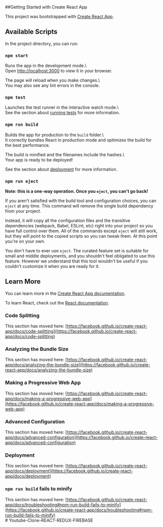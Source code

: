 ##Getting Started with Create React App <br>

This project was bootstrapped with [Create React App](https://github.com/facebook/create-react-app). <br>

## Available Scripts <br>

In the project directory, you can run: <br>

### `npm start` <br>

Runs the app in the development mode.\ <br>
Open [http://localhost:3000](http://localhost:3000) to view it in your browser. <br>

The page will reload when you make changes.\ <br>
You may also see any lint errors in the console. <br>

### `npm test` <br>

Launches the test runner in the interactive watch mode.\ <br>
See the section about [running tests](https://facebook.github.io/create-react-app/docs/running-tests) for more information. <br>

### `npm run build` <br>

Builds the app for production to the `build` folder.\ <br>
It correctly bundles React in production mode and optimizes the build for the best performance. <br>

The build is minified and the filenames include the hashes.\ <br>
Your app is ready to be deployed! <br>

See the section about [deployment](https://facebook.github.io/create-react-app/docs/deployment) for more information. <br>

### `npm run eject` <br>

**Note: this is a one-way operation. Once you `eject`, you can't go back!** <br>

If you aren't satisfied with the build tool and configuration choices, you can `eject` at any time. This command will remove the single build dependency from your project. <br>

Instead, it will copy all the configuration files and the transitive dependencies (webpack, Babel, ESLint, etc) right into your project so you have full control over them. All of the commands except `eject` will still work, but they will point to the copied scripts so you can tweak them. At this point you're on your own. <br>

You don't have to ever use `eject`. The curated feature set is suitable for small and middle deployments, and you shouldn't feel obligated to use this feature. However we understand that this tool wouldn't be useful if you couldn't customize it when you are ready for it. <br>

## Learn More <br>

You can learn more in the [Create React App documentation](https://facebook.github.io/create-react-app/docs/getting-started). <br>

To learn React, check out the [React documentation](https://reactjs.org/). <br>

### Code Splitting <br>

This section has moved here: [https://facebook.github.io/create-react-app/docs/code-splitting](https://facebook.github.io/create-react-app/docs/code-splitting) <br>

### Analyzing the Bundle Size <br>

This section has moved here: [https://facebook.github.io/create-react-app/docs/analyzing-the-bundle-size](https://facebook.github.io/create-react-app/docs/analyzing-the-bundle-size) <br>

### Making a Progressive Web App <br>

This section has moved here: [https://facebook.github.io/create-react-app/docs/making-a-progressive-web-app](https://facebook.github.io/create-react-app/docs/making-a-progressive-web-app) <br>

### Advanced Configuration <br>

This section has moved here: [https://facebook.github.io/create-react-app/docs/advanced-configuration](https://facebook.github.io/create-react-app/docs/advanced-configuration) <br>

### Deployment <br>

This section has moved here: [https://facebook.github.io/create-react-app/docs/deployment](https://facebook.github.io/create-react-app/docs/deployment) <br>

### `npm run build` fails to minify <br>

This section has moved here: [https://facebook.github.io/create-react-app/docs/troubleshooting#npm-run-build-fails-to-minify](https://facebook.github.io/create-react-app/docs/troubleshooting#npm-run-build-fails-to-minify) <br>
#   Y o u t u b e - C l o n e - R E A C T - R E D U X - F I R E B A S E 
 
 
